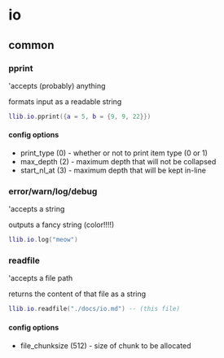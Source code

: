 # io 

## common 

### pprint

'accepts (probably) anything

formats input as a readable string

```lua
llib.io.pprint({a = 5, b = {9, 9, 22}})
```

#### config options

- print_type (0) - whether or not to print item type (0 or 1)
- max_depth (2) - maximum depth that will not be collapsed
- start_nl_at (3) - maximum depth that will be kept in-line

### error/warn/log/debug 

'accepts a string 

outputs a fancy string (color!!!!)

```lua
llib.io.log("meow")
```

### readfile 

'accepts a file path

returns the content of that file as a string 

```lua
llib.io.readfile("./docs/io.md") -- (this file)
```
#### config options 

- file_chunksize (512) - size of chunk to be allocated

